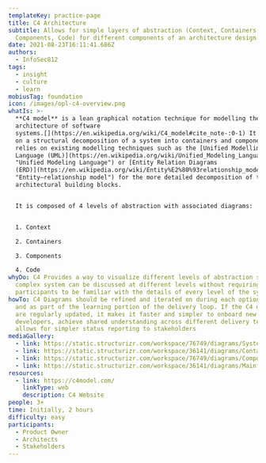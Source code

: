 ```yaml
---
templateKey: practice-page
title: C4 Architecture
subtitle: Allows for simple layers of abstraction (Context, Containers,
  Components, Code) for different components of an architecture design
date: 2021-08-23T16:11:41.686Z
authors:
  - InfoSec812
tags:
  - insight
  - culture
  - learn
mobiusTag: foundation
icon: /images/opl-c4-overview.png
whatIs: >-
  **C4 model** is a lean graphical notation technique for modelling the
  architecture of software
  systems.[](https://en.wikipedia.org/wiki/C4_model#cite_note-:0-1) It is based
  on a structural decomposition of a system into containers and components and
  relies on existing modelling techniques such as the [Unified Modelling
  Language (UML)](https://en.wikipedia.org/wiki/Unified_Modeling_Language
  "Unified Modeling Language") or [Entity Relation Diagrams
  (ERD)](https://en.wikipedia.org/wiki/Entity%E2%80%93relationship_model
  "Entity–relationship model") for the more detailed decomposition of the
  architectural building blocks.


  I﻿t is composed of 4 levels of abstraction with associated diagrams:


  1. C﻿ontext

  2. C﻿ontainers

  3. C﻿omponents

  4. C﻿ode
whyDo: C4 Provides a way to visualize different levels of abstraction so that a
  complex system can be discussed at different levels without requiring all
  participants to be familiar with the details of every level of the system.
howTo: C4 Diagrams should be refined and iterated on during each options pivot
  and as part of the learning portion of the delivery loop. If the C4 diagrams
  are regularly updated, it makes it faster and simpler to onboard new
  developers, achieve shared understanding across different delivery teams, and
  allows for simpler status reporting to stakeholders
mediaGallery:
  - link: https://static.structurizr.com/workspace/76749/diagrams/SystemContext.png
  - link: https://static.structurizr.com/workspace/36141/diagrams/Containers.png
  - link: https://static.structurizr.com/workspace/76749/diagrams/Components.png
  - link: https://static.structurizr.com/workspace/36141/diagrams/MainframeBankingSystemFacade.png
resources:
  - link: https://c4model.com/
    linkType: web
    description: C4 Website
people: 3+
time: Initially, 2 hours
difficulty: easy
participants:
  - Product Owner
  - Architects
  - Stakeholders
---
```

